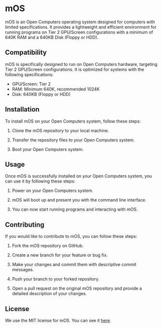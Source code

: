 # mOS

mOS is an Open Computers operating system designed for computers with limited specifications. It provides a lightweight and efficient environment for running programs on Tier 2 GPU/Screen configurations with a minimum of 640K RAM and a 640KB Disk (Floppy or HDD).

## Compatibility

mOS is specifically designed to run on Open Computers hardware, targeting Tier 2 GPU/Screen configurations. It is optimized for systems with the following specifications:

- GPU/Screen: Tier 2
- RAM: Minimum 640K, recommended 1024K
- Disk: 640KB (Floppy or HDD)

## Installation

To install mOS on your Open Computers system, follow these steps:

1. Clone the mOS repository to your local machine.

2. Transfer the repository files to your Open Computers system.

3. Boot your Open Computers system.

## Usage

Once mOS is successfully installed on your Open Computers system, you can use it by following these steps:

1. Power on your Open Computers system.

2. mOS will boot up and present you with the command line interface.

3. You can now start running programs and interacting with mOS.

## Contributing

If you would like to contribute to mOS, you can follow these steps:

1. Fork the mOS repository on GitHub.

2. Create a new branch for your feature or bug fix.

3. Make your changes and commit them with descriptive commit messages.

4. Push your branch to your forked repository.

5. Open a pull request on the original mOS repository and provide a detailed description of your changes.

## License
We use the MIT license for mOS. You can see it [here](https://github.com/Why2312/mOS/blob/main/LICENSE).
